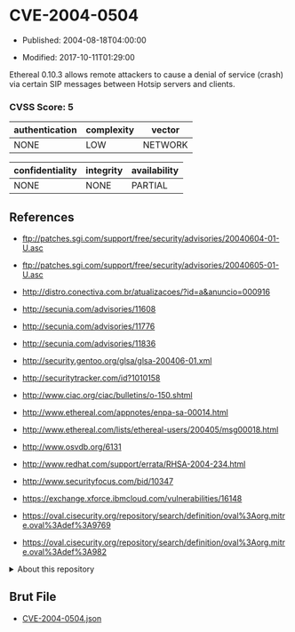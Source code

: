 # CVE-2004-0504

- Published: 2004-08-18T04:00:00

- Modified: 2017-10-11T01:29:00

Ethereal 0.10.3 allows remote attackers to cause a denial of service (crash) via certain SIP messages between Hotsip servers and clients.

### CVSS Score: **5**

| authentication | complexity | vector |
| --- | --- | --- |
| NONE | LOW | NETWORK |

| confidentiality | integrity | availability |
| --- | --- | --- |
| NONE | NONE | PARTIAL |

## References

* ftp://patches.sgi.com/support/free/security/advisories/20040604-01-U.asc

* ftp://patches.sgi.com/support/free/security/advisories/20040605-01-U.asc

* http://distro.conectiva.com.br/atualizacoes/?id=a&anuncio=000916

* http://secunia.com/advisories/11608

* http://secunia.com/advisories/11776

* http://secunia.com/advisories/11836

* http://security.gentoo.org/glsa/glsa-200406-01.xml

* http://securitytracker.com/id?1010158

* http://www.ciac.org/ciac/bulletins/o-150.shtml

* http://www.ethereal.com/appnotes/enpa-sa-00014.html

* http://www.ethereal.com/lists/ethereal-users/200405/msg00018.html

* http://www.osvdb.org/6131

* http://www.redhat.com/support/errata/RHSA-2004-234.html

* http://www.securityfocus.com/bid/10347

* https://exchange.xforce.ibmcloud.com/vulnerabilities/16148

* https://oval.cisecurity.org/repository/search/definition/oval%3Aorg.mitre.oval%3Adef%3A9769

* https://oval.cisecurity.org/repository/search/definition/oval%3Aorg.mitre.oval%3Adef%3A982

<details>
<summary>About this repository</summary> 

  This repository is part of the project [Live Hack CVE](https://github.com/Live-Hack-CVE). Main website can be found [www.live-hack.org](https://www.live-hack.org) 
  
  Made by [Sn0wAlice](https://github.com/Sn0wAlice) for the people that care about security and need to have a feed of the latest CVEs. Hope you enjoy it, don't forget to star the repo and follow me on [Twitter](https://twitter.com/Sn0wAlice) and [Github](https://github.com/Sn0wAlice). And that is my [personnal website](https://www.alice-snow.me/)

  - [Home Page](https://github.com/Live-Hack-CVE)
  - [Framework](https://github.com/Live-Hack-CVE/cve-framework)
  - [CVE database](https://github.com/Live-Hack-CVE/full_database)
  - [Changelog](https://github.com/Live-Hack-CVE/Changelog)
</details>

## Brut File

* [CVE-2004-0504.json](https://raw.githubusercontent.com/Live-Hack-CVE/full_database/main/cves/2004/CVE-2004-0504.json)


